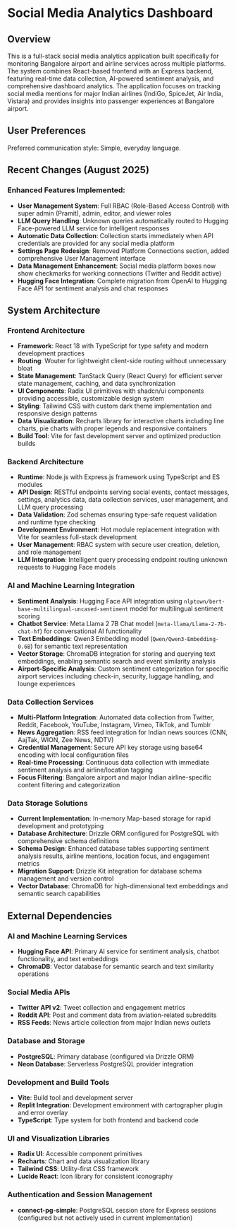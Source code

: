 # Social Media Analytics Dashboard

## Overview

This is a full-stack social media analytics application built specifically for monitoring Bangalore airport and airline services across multiple platforms. The system combines React-based frontend with an Express backend, featuring real-time data collection, AI-powered sentiment analysis, and comprehensive dashboard analytics. The application focuses on tracking social media mentions for major Indian airlines (IndiGo, SpiceJet, Air India, Vistara) and provides insights into passenger experiences at Bangalore airport.

## User Preferences

Preferred communication style: Simple, everyday language.

## Recent Changes (August 2025)

### Enhanced Features Implemented:
- **User Management System**: Full RBAC (Role-Based Access Control) with super admin (Pramit), admin, editor, and viewer roles
- **LLM Query Handling**: Unknown queries automatically routed to Hugging Face-powered LLM service for intelligent responses
- **Automatic Data Collection**: Collection starts immediately when API credentials are provided for any social media platform
- **Settings Page Redesign**: Removed Platform Connections section, added comprehensive User Management interface
- **Data Management Enhancement**: Social media platform boxes now show checkmarks for working connections (Twitter and Reddit active)
- **Hugging Face Integration**: Complete migration from OpenAI to Hugging Face API for sentiment analysis and chat responses

## System Architecture

### Frontend Architecture
- **Framework**: React 18 with TypeScript for type safety and modern development practices
- **Routing**: Wouter for lightweight client-side routing without unnecessary bloat
- **State Management**: TanStack Query (React Query) for efficient server state management, caching, and data synchronization
- **UI Components**: Radix UI primitives with shadcn/ui components providing accessible, customizable design system
- **Styling**: Tailwind CSS with custom dark theme implementation and responsive design patterns
- **Data Visualization**: Recharts library for interactive charts including line charts, pie charts with proper legends and responsive containers
- **Build Tool**: Vite for fast development server and optimized production builds

### Backend Architecture
- **Runtime**: Node.js with Express.js framework using TypeScript and ES modules
- **API Design**: RESTful endpoints serving social events, contact messages, settings, analytics data, data collection services, user management, and LLM query processing
- **Data Validation**: Zod schemas ensuring type-safe request validation and runtime type checking
- **Development Environment**: Hot module replacement integration with Vite for seamless full-stack development
- **User Management**: RBAC system with secure user creation, deletion, and role management
- **LLM Integration**: Intelligent query processing endpoint routing unknown requests to Hugging Face models

### AI and Machine Learning Integration
- **Sentiment Analysis**: Hugging Face API integration using `nlptown/bert-base-multilingual-uncased-sentiment` model for multilingual sentiment scoring
- **Chatbot Service**: Meta Llama 2 7B Chat model (`meta-llama/Llama-2-7b-chat-hf`) for conversational AI functionality
- **Text Embeddings**: Qwen3 Embedding model (`Qwen/Qwen3-Embedding-0.6B`) for semantic text representation
- **Vector Storage**: ChromaDB integration for storing and querying text embeddings, enabling semantic search and event similarity analysis
- **Airport-Specific Analysis**: Custom sentiment categorization for specific airport services including check-in, security, luggage handling, and lounge experiences

### Data Collection Services
- **Multi-Platform Integration**: Automated data collection from Twitter, Reddit, Facebook, YouTube, Instagram, Vimeo, TikTok, and Tumblr
- **News Aggregation**: RSS feed integration for Indian news sources (CNN, AajTak, WION, Zee News, NDTV)
- **Credential Management**: Secure API key storage using base64 encoding with local configuration files
- **Real-time Processing**: Continuous data collection with immediate sentiment analysis and airline/location tagging
- **Focus Filtering**: Bangalore airport and major Indian airline-specific content filtering and categorization

### Data Storage Solutions
- **Current Implementation**: In-memory Map-based storage for rapid development and prototyping
- **Database Architecture**: Drizzle ORM configured for PostgreSQL with comprehensive schema definitions
- **Schema Design**: Enhanced database tables supporting sentiment analysis results, airline mentions, location focus, and engagement metrics
- **Migration Support**: Drizzle Kit integration for database schema management and version control
- **Vector Database**: ChromaDB for high-dimensional text embeddings and semantic search capabilities

## External Dependencies

### AI and Machine Learning Services
- **Hugging Face API**: Primary AI service for sentiment analysis, chatbot functionality, and text embeddings
- **ChromaDB**: Vector database for semantic search and text similarity operations

### Social Media APIs
- **Twitter API v2**: Tweet collection and engagement metrics
- **Reddit API**: Post and comment data from aviation-related subreddits
- **RSS Feeds**: News article collection from major Indian news outlets

### Database and Storage
- **PostgreSQL**: Primary database (configured via Drizzle ORM)
- **Neon Database**: Serverless PostgreSQL provider integration

### Development and Build Tools
- **Vite**: Build tool and development server
- **Replit Integration**: Development environment with cartographer plugin and error overlay
- **TypeScript**: Type system for both frontend and backend code

### UI and Visualization Libraries
- **Radix UI**: Accessible component primitives
- **Recharts**: Chart and data visualization library
- **Tailwind CSS**: Utility-first CSS framework
- **Lucide React**: Icon library for consistent iconography

### Authentication and Session Management
- **connect-pg-simple**: PostgreSQL session store for Express sessions (configured but not actively used in current implementation)